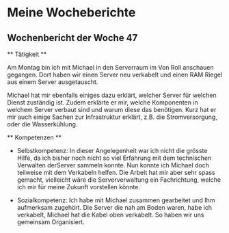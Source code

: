 # Meine Wocheberichte

## Wochenbericht der Woche 47

** Tätigkeit **

Am Montag bin ich mit Michael in den Serverraum im Von Roll anschauen gegangen. 
Dort haben wir einen Server neu verkabelt und einen RAM Riegel aus einem Server ausgetauscht. 

Michael hat mir ebenfalls einiges dazu erklärt, welcher Server für welchen Dienst zuständig ist. 
Zudem erklärte er mir, welche Komponenten in welchem Server verbaut sind und warum diese das benötigen. 
Kurz hat er mir auch einige Sachen zur Infrastruktur erklärt, z.B. die Stromversorgung, oder die Wasserkühlung.

** Kompetenzen **

- Selbstkompetenz:
In dieser Angelegenheit war ich nicht die grösste Hilfe, da ich bisher noch nicht so viel Erfahrung mit dem technischen Verwalten derServer sammeln konnte. Nun konnte ich Michael doch teilweise mit dem Verkabeln helfen. Die Arbeit hat mir aber sehr spass gemacht, vielleicht wäre die Serververwaltung ein Fachrichtung, welche ich mir für meine Zukunft vorstellen könnte.

- Sozialkompetenz: 
Ich habe mit Michael zusammen gearbeitet und Ihm aufmerksam zugehört. Die Server die nah am Boden waren, habe ich verkabelt, Michael hat die Kabel oben verkabelt. So haben wir uns gemeinsam Organisiert.
